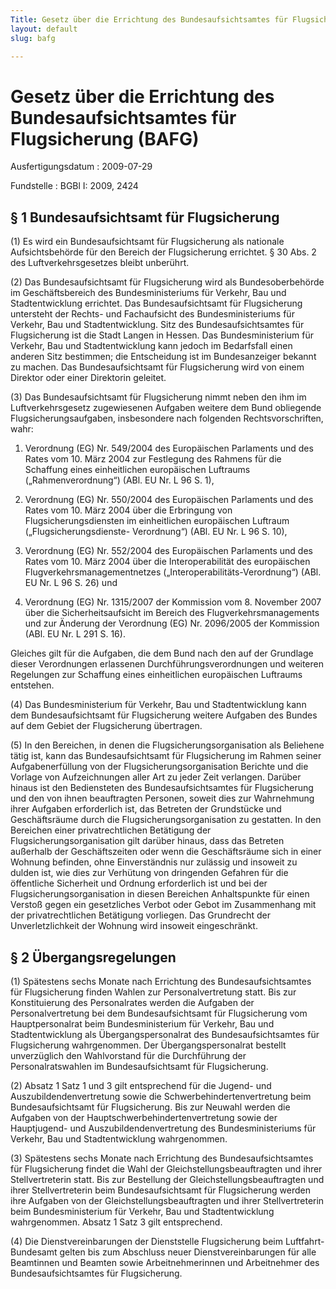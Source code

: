 ```yaml
---
Title: Gesetz über die Errichtung des Bundesaufsichtsamtes für Flugsicherung
layout: default
slug: bafg

---
```


# Gesetz über die Errichtung des Bundesaufsichtsamtes für Flugsicherung (BAFG)

Ausfertigungsdatum
:   2009-07-29

Fundstelle
:   BGBl I: 2009, 2424


## § 1 Bundesaufsichtsamt für Flugsicherung

(1) Es wird ein Bundesaufsichtsamt für Flugsicherung als nationale
Aufsichtsbehörde für den Bereich der Flugsicherung errichtet. § 30
Abs. 2 des Luftverkehrsgesetzes bleibt unberührt.

(2) Das Bundesaufsichtsamt für Flugsicherung wird als
Bundesoberbehörde im Geschäftsbereich des Bundesministeriums für
Verkehr, Bau und Stadtentwicklung errichtet. Das Bundesaufsichtsamt
für Flugsicherung untersteht der Rechts- und Fachaufsicht des
Bundesministeriums für Verkehr, Bau und Stadtentwicklung. Sitz des
Bundesaufsichtsamtes für Flugsicherung ist die Stadt Langen in Hessen.
Das Bundesministerium für Verkehr, Bau und Stadtentwicklung kann
jedoch im Bedarfsfall einen anderen Sitz bestimmen; die Entscheidung
ist im Bundesanzeiger bekannt zu machen. Das Bundesaufsichtsamt für
Flugsicherung wird von einem Direktor oder einer Direktorin geleitet.

(3) Das Bundesaufsichtsamt für Flugsicherung nimmt neben den ihm im
Luftverkehrsgesetz zugewiesenen Aufgaben weitere dem Bund obliegende
Flugsicherungsaufgaben, insbesondere nach folgenden
Rechtsvorschriften, wahr:

1.  Verordnung (EG) Nr. 549/2004 des Europäischen Parlaments und des Rates
    vom 10. März 2004 zur Festlegung des Rahmens für die Schaffung eines
    einheitlichen europäischen Luftraums („Rahmenverordnung“) (ABl. EU Nr.
    L 96 S. 1),


2.  Verordnung (EG) Nr. 550/2004 des Europäischen Parlaments und des Rates
    vom 10. März 2004 über die Erbringung von Flugsicherungsdiensten im
    einheitlichen europäischen Luftraum („Flugsicherungsdienste-
    Verordnung“) (ABl. EU Nr. L 96 S. 10),


3.  Verordnung (EG) Nr. 552/2004 des Europäischen Parlaments und des Rates
    vom 10. März 2004 über die Interoperabilität des europäischen
    Flugverkehrsmanagementnetzes („Interoperabilitäts-Verordnung“) (ABl.
    EU Nr. L 96 S. 26) und


4.  Verordnung (EG) Nr. 1315/2007 der Kommission vom 8. November 2007 über
    die Sicherheitsaufsicht im Bereich des Flugverkehrsmanagements und zur
    Änderung der Verordnung (EG) Nr. 2096/2005 der Kommission (ABl. EU Nr.
    L 291 S. 16).



Gleiches gilt für die Aufgaben, die dem Bund nach den auf der
Grundlage dieser Verordnungen erlassenen Durchführungsverordnungen und
weiteren Regelungen zur Schaffung eines einheitlichen europäischen
Luftraums entstehen.

(4) Das Bundesministerium für Verkehr, Bau und Stadtentwicklung kann
dem Bundesaufsichtsamt für Flugsicherung weitere Aufgaben des Bundes
auf dem Gebiet der Flugsicherung übertragen.

(5) In den Bereichen, in denen die Flugsicherungsorganisation als
Beliehene tätig ist, kann das Bundesaufsichtsamt für Flugsicherung im
Rahmen seiner Aufgabenerfüllung von der Flugsicherungsorganisation
Berichte und die Vorlage von Aufzeichnungen aller Art zu jeder Zeit
verlangen. Darüber hinaus ist den Bediensteten des
Bundesaufsichtsamtes für Flugsicherung und den von ihnen beauftragten
Personen, soweit dies zur Wahrnehmung ihrer Aufgaben erforderlich ist,
das Betreten der Grundstücke und Geschäftsräume durch die
Flugsicherungsorganisation zu gestatten. In den Bereichen einer
privatrechtlichen Betätigung der Flugsicherungsorganisation gilt
darüber hinaus, dass das Betreten außerhalb der Geschäftszeiten oder
wenn die Geschäftsräume sich in einer Wohnung befinden, ohne
Einverständnis nur zulässig und insoweit zu dulden ist, wie dies zur
Verhütung von dringenden Gefahren für die öffentliche Sicherheit und
Ordnung erforderlich ist und bei der Flugsicherungsorganisation in
diesen Bereichen Anhaltspunkte für einen Verstoß gegen ein
gesetzliches Verbot oder Gebot im Zusammenhang mit der
privatrechtlichen Betätigung vorliegen. Das Grundrecht der
Unverletzlichkeit der Wohnung wird insoweit eingeschränkt.


## § 2 Übergangsregelungen

(1) Spätestens sechs Monate nach Errichtung des Bundesaufsichtsamtes
für Flugsicherung finden Wahlen zur Personalvertretung statt. Bis zur
Konstituierung des Personalrates werden die Aufgaben der
Personalvertretung bei dem Bundesaufsichtsamt für Flugsicherung vom
Hauptpersonalrat beim Bundesministerium für Verkehr, Bau und
Stadtentwicklung als Übergangspersonalrat des Bundesaufsichtsamtes für
Flugsicherung wahrgenommen. Der Übergangspersonalrat bestellt
unverzüglich den Wahlvorstand für die Durchführung der
Personalratswahlen im Bundesaufsichtsamt für Flugsicherung.

(2) Absatz 1 Satz 1 und 3 gilt entsprechend für die Jugend- und
Auszubildendenvertretung sowie die Schwerbehindertenvertretung beim
Bundesaufsichtsamt für Flugsicherung. Bis zur Neuwahl werden die
Aufgaben von der Hauptschwerbehindertenvertretung sowie der
Hauptjugend- und Auszubildendenvertretung des Bundesministeriums für
Verkehr, Bau und Stadtentwicklung wahrgenommen.

(3) Spätestens sechs Monate nach Errichtung des Bundesaufsichtsamtes
für Flugsicherung findet die Wahl der Gleichstellungsbeauftragten und
ihrer Stellvertreterin statt. Bis zur Bestellung der
Gleichstellungsbeauftragten und ihrer Stellvertreterin beim
Bundesaufsichtsamt für Flugsicherung werden ihre Aufgaben von der
Gleichstellungsbeauftragten und ihrer Stellvertreterin beim
Bundesministerium für Verkehr, Bau und Stadtentwicklung wahrgenommen.
Absatz 1 Satz 3 gilt entsprechend.

(4) Die Dienstvereinbarungen der Dienststelle Flugsicherung beim
Luftfahrt-Bundesamt gelten bis zum Abschluss neuer
Dienstvereinbarungen für alle Beamtinnen und Beamten sowie
Arbeitnehmerinnen und Arbeitnehmer des Bundesaufsichtsamtes für
Flugsicherung.

